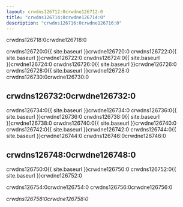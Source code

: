 ```yaml
---
layout: crwdns126712:0crwdne126712:0
title: "crwdns126714:0crwdne126714:0"
description: "crwdns126716:0crwdne126716:0"
---
```

crwdns126718:0crwdne126718:0

crwdns126720:0{{ site.baseurl }}crwdne126720:0 crwdns126722:0{{ site.baseurl }}crwdne126722:0 crwdns126724:0{{ site.baseurl }}crwdne126724:0 crwdns126726:0{{ site.baseurl }}crwdne126726:0 crwdns126728:0{{ site.baseurl }}crwdne126728:0 crwdns126730:0crwdne126730:0

## crwdns126732:0crwdne126732:0

crwdns126734:0{{ site.baseurl }}crwdne126734:0 crwdns126736:0{{ site.baseurl }}crwdne126736:0 crwdns126738:0{{ site.baseurl }}crwdne126738:0 crwdns126740:0{{ site.baseurl }}crwdne126740:0 crwdns126742:0{{ site.baseurl }}crwdne126742:0 crwdns126744:0{{ site.baseurl }}crwdne126744:0 crwdns126746:0crwdne126746:0

## crwdns126748:0crwdne126748:0

crwdns126750:0{{ site.baseurl }}crwdne126750:0 crwdns126752:0{{ site.baseurl }}crwdne126752:0

crwdns126754:0crwdne126754:0 crwdns126756:0crwdne126756:0

*crwdns126758:0crwdne126758:0*